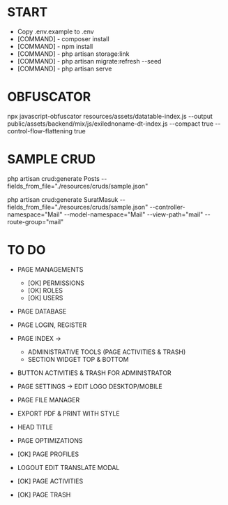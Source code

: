 # START
- Copy .env.example to .env
- [COMMAND] - composer install
- [COMMAND] - npm install
- [COMMAND] - php artisan storage:link
- [COMMAND] - php artisan migrate:refresh --seed
- [COMMAND] - php artisan serve

# OBFUSCATOR
npx javascript-obfuscator resources/assets/datatable-index.js --output public/assets/backend/mix/js/exilednoname-dt-index.js --compact true --control-flow-flattening true

# SAMPLE CRUD
php artisan crud:generate Posts --fields_from_file="./resources/cruds/sample.json"

php artisan crud:generate SuratMasuk --fields_from_file="./resources/cruds/sample.json" --controller-namespace="Mail" --model-namespace="Mail" --view-path="mail" --route-group="mail"

# TO DO
- PAGE MANAGEMENTS
    - [OK] PERMISSIONS
    - [OK] ROLES
    - [OK] USERS

- PAGE DATABASE
- PAGE LOGIN, REGISTER

- PAGE INDEX ->
    - ADMINISTRATIVE TOOLS (PAGE ACTIVITIES & TRASH)
    - SECTION WIDGET TOP & BOTTOM
    
- BUTTON ACTIVITIES & TRASH FOR ADMINISTRATOR
- PAGE SETTINGS -> EDIT LOGO DESKTOP/MOBILE
- PAGE FILE MANAGER
- EXPORT PDF & PRINT WITH STYLE
- HEAD TITLE
- PAGE OPTIMIZATIONS

- [OK] PAGE PROFILES
- LOGOUT EDIT TRANSLATE MODAL

- [OK] PAGE ACTIVITIES
- [OK] PAGE TRASH

